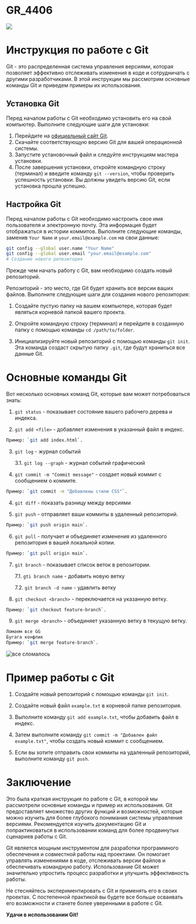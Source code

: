 # GR_4406
![](git.jpg)

# Инструкция по работе с Git

Git - это распределенная система управления версиями, которая позволяет эффективно отслеживать изменения в коде и сотрудничать с другими разработчиками. В этой инструкции мы рассмотрим основные команды Git и приведем примеры их использования.

## Установка Git

Перед началом работы с Git необходимо установить его на свой компьютер. Выполните следующие шаги для установки:

1. Перейдите на [официальный сайт Git](https://git-scm.com/downloads).
2. Скачайте соответствующую версию Git для вашей операционной системы.
3. Запустите установочный файл и следуйте инструкциям мастера установки.
4. После завершения установки, откройте командную строку (терминал) и введите команду `git --version`, чтобы проверить успешность установки. Вы должны увидеть версию Git, если установка прошла успешно.

## Настройка Git

Перед началом работы с Git необходимо настроить свое имя пользователя и электронную почту. Эта информация будет отображаться в истории коммитов. Выполните следующие команды, заменив `Your Name` и `your.email@example.com` на свои данные:

```bash
git config --global user.name "Your Name"
git config --global user.email "your.email@example.com"
# Создание нового репозитория
```

Прежде чем начать работу с Git, вам необходимо создать новый репозиторий. 

Репозиторий - это место, где Git будет хранить все версии ваших файлов. Выполните следующие шаги для создания нового репозитория:

1. Создайте пустую папку на вашем компьютере, которая будет являться корневой папкой вашего проекта.

2. Откройте командную строку (терминал) и перейдите в созданную папку с помощью команды `cd /path/to/folder`.

3. Инициализируйте новый репозиторий с помощью команды `git init`. Эта команда создаст скрытую папку `.git`, где будут храниться все данные Git.

# Основные команды Git

Вот несколько основных команд Git, которые вам может потребоваться знать:

1. `git status` - показывает состояние вашего рабочего дерева и индекса.

2. `git add <file>` - добавляет изменения в указанный файл в индекс. 
```bash
Пример: `git add index.html`.
```
3. `git log` - журнал событий 

    3.1. `git log --graph` - журнал событий графический 

4. `git commit -m "Commit message"` - создает новый коммит с сообщением о коммите.
```bash
Пример: `git commit -m "Добавлены стили CSS"`.
```
4. `git diff` - показать разницу между версиями 

5. `git push` - отправляет ваши коммиты в удаленный репозиторий. 
```bash
Пример: `git push origin main`.
```
6. `git pull` - получает и объединяет изменения из удаленного репозитория в вашей локальной копии. 
```bash
Пример: `git pull origin main`.
```
7. `git branch` - показывает список веток в репозитории.

    7.1. `gti branch name` - добавить новую ветку 

    7.2. `git branch -d name` - удавлить ветку    

8. `git checkout <branch>` - переключается на указанную ветку. 
```bash
Пример: `git checkout feature-branch`.
```
9. `git merge <branch>` - объединяет указанную ветку в текущую ветку. 
```bash
Ломаем все GG
Бугага конфлик
Пример: `git merge feature-branch`.
```
![все сломалось](%D0%BF%D1%80%D0%B8%D0%BC%D0%B5%D1%80.png)

# Пример работы с Git

1. Создайте новый репозиторий с помощью команды `git init`.

2. Создайте новый файл `example.txt` в корневой папке репозитория.

3. Выполните команду `git add example.txt`, чтобы добавить файл в индекс.

4. Затем выполните команду `git commit -m "Добавлен файл example.txt"`, чтобы создать новый коммит с сообщением.

5. Если вы хотите отправить свои коммиты на удаленный репозиторий, выполните команду `git push`.

# Заключение

Это была краткая инструкция по работе с Git, в которой мы рассмотрели основные команды и пример их использования. Git предоставляет множество других функций и возможностей, которые можно изучить для более глубокого понимания системы управления версиями. Рекомендуется изучить документацию Git и попрактиковаться в использовании команд для более продвинутых сценариев работы с Git.

Git является мощным инструментом для разработки программного обеспечения и совместной работы над проектами. Он помогает управлять изменениями в коде, отслеживать версии файлов и обеспечивать командную работу. Использование Git может значительно упростить процесс разработки и улучшить эффективность работы.

Не стесняйтесь экспериментировать с Git и применять его в своих проектах. С постепенной практикой вы будете все больше осваивать его возможности и станете более уверенными в работе с Git.

**Удачи в использовании Git!**
